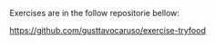 Exercises are in the follow repositorie bellow:

https://github.com/gusttavocaruso/exercise-tryfood
